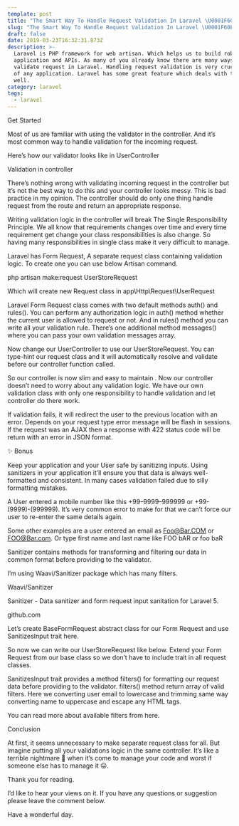```yaml
---
template: post
title: "The Smart Way To Handle Request Validation In Laravel \U0001F60E"
slug: "The Smart Way To Handle Request Validation In Laravel \U0001F60E"
draft: false
date: 2019-03-23T16:32:31.873Z
description: >-
  Laravel is PHP framework for web artisan. Which helps us to build robust
  application and APIs. As many of you already know there are many ways to
  validate request in Laravel. Handling request validation is very crucial part
  of any application. Laravel has some great feature which deals with this very
  well.
category: laravel
tags:
  - laravel
---
```

Get Started

Most of us are familiar with using the validator in the controller. And it’s most common way to handle validation for the incoming request.



Here’s how our validator looks like in UserController





Validation in controller

There’s nothing wrong with validating incoming request in the controller but it’s not the best way to do this and your controller looks messy. This is bad practice in my opinion. The controller should do only one thing handle request from the route and return an appropriate response.



Writing validation logic in the controller will break The Single Responsibility Principle. We all know that requirements changes over time and every time requirement get change your class responsibilities is also change. So having many responsibilities in single class make it very difficult to manage.



Laravel has Form Request, A separate request class containing validation logic. To create one you can use below Artisan command.



php artisan make:request UserStoreRequest

Which will create new Request class in app\Http\Request\UserRequest





Laravel Form Request class comes with two default methods auth() and rules(). You can perform any authorization logic in auth() method whether the current user is allowed to request or not. And in rules() method you can write all your validation rule. There’s one additional method messages() where you can pass your own validation messages array.



Now change our UserController to use our UserStoreRequest. You can type-hint our request class and it will automatically resolve and validate before our controller function called.





So our controller is now slim and easy to maintain . Now our controller doesn’t need to worry about any validation logic. We have our own validation class with only one responsibility to handle validation and let controller do there work.



If validation fails, it will redirect the user to the previous location with an error. Depends on your request type error message will be flash in sessions. If the request was an AJAX then a response with 422 status code will be return with an error in JSON format.





✨ Bonus

Keep your application and your User safe by sanitizing inputs. Using sanitizers in your application it’ll ensure you that data is always well-formatted and consistent. In many cases validation failed due to silly formatting mistakes.



A User entered a mobile number like this +99–9999–999999 or +99-(9999)-(999999). It’s very common error to make for that we can’t force our user to re-enter the same details again.



Some other examples are a user entered an email as Foo@Bar.COM or FOO@Bar.com. Or type first name and last name like FOO bAR or foo baR



Sanitizer contains methods for transforming and filtering our data in common format before providing to the validator.



I’m using Waavi/Sanitizer package which has many filters.



Waavi/Sanitizer



Sanitizer - Data sanitizer and form request input sanitation for Laravel 5.

github.com	

Let’s create BaseFormRequest abstract class for our Form Request and use SanitizesInput trait here.





So now we can write our UserStoreRequest like below. Extend your Form Request from our base class so we don’t have to include trait in all request classes.





SanitizesInput trait provides a method filters() for formatting our request data before providing to the validator. filters() method return array of valid filters. Here we converting user email to lowercase and trimming same way converting name to uppercase and escape any HTML tags.



You can read more about available filters from here.



Conclusion

At first, it seems unnecessary to make separate request class for all. But imagine putting all your validations logic in the same controller. It’s like a terrible nightmare 👻 when it’s come to manage your code and worst if someone else has to manage it 😛.



Thank you for reading. 

I’d like to hear your views on it. If you have any questions or suggestion please leave the comment below.



Have a wonderful day.
